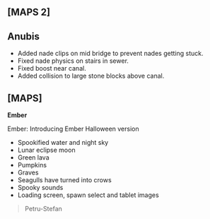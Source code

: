 
[MAPS 2]
-
**Anubis**
-
- Added nade clips on mid bridge to prevent nades getting stuck.
- Fixed nade physics on stairs in sewer.
- Fixed boost near canal.
- Added collision to large stone blocks above canal.


[MAPS]
-
**Ember**

Ember:
Introducing Ember Halloween version
- Spookified water and night sky
- Lunar eclipse moon
- Green lava
- Pumpkins
- Graves
- Seagulls have turned into crows
- Spooky sounds
- Loading screen, spawn select and tablet images



>Petru-Stefan